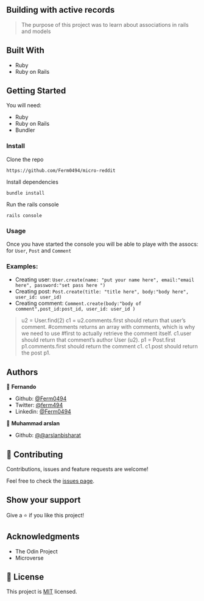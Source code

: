 ## Building with active records

> The purpose of this project was to learn about associations in rails and models 

## Built With

- Ruby
- Ruby on Rails

## Getting Started

You will need:
- Ruby
- Ruby on Rails
- Bundler

### Install

Clone the repo

`https://github.com/Ferm0494/micro-reddit`

Install dependencies

`bundle install`

Run the rails console

`rails console`

### Usage

Once you have started the console you will be able to playe with the assocs: for `User`, `Post` and `Comment` 

### Examples:

- Creating user: `User.create(name: "put your name here", email:"email here", password:"set pass here ")`
- Creating post: `Post.create(title: "title here", body:"body here", user_id: user_id)`
- Creating comment: `Comment.create(body:"body of comment",post_id:post_id, user_id: user_id )`

> u2 = User.find(2)
> c1 = u2.comments.first should return that user’s comment. #comments returns an array with comments, which is why we need to use #first to actually retrieve the comment itself.
> c1.user should return that comment’s author User (u2).
> p1 = Post.first
> p1.comments.first should return the comment c1.
> c1.post should return the post p1.

## Authors


👤 **Fernando**

- Github: [@Ferm0494](https://github.com/Ferm0494)
- Twitter: [@ferm494](https://twitter.com/ferm494)
- Linkedin: [@Ferm0494](https://www.linkedin.com/in/ferm0494/)

👤 **Muhammad arslan**
- Github: [@@arslanbisharat](https://github.com/arslanbisharat)



## 🤝 Contributing

Contributions, issues and feature requests are welcome!

Feel free to check the [issues page](issues/).

## Show your support

Give a ⭐️ if you like this project!

## Acknowledgments

- The Odin Project
- Microverse

## 📝 License

This project is [MIT](lic.url) licensed.
